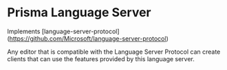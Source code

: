 # Prisma Language Server

Implements [language-server-protocol] (https://github.com/Microsoft/language-server-protocol)

Any editor that is compatible with the Language
Server Protocol can create clients that can use the features provided by this
language server.